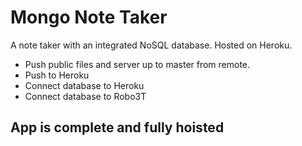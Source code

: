 # Mongo Note Taker
A note taker with an integrated NoSQL database. Hosted on Heroku. 

* Push public files and server up to master from remote.
* Push to Heroku
* Connect database to Heroku
* Connect database to Robo3T

## App is complete and fully hoisted
